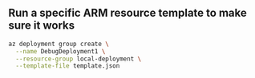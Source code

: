 ## Run a specific ARM resource template to make sure it works

```bash
az deployment group create \
  --name DebugDeployment1 \
  --resource-group local-deployment \
  --template-file template.json
```